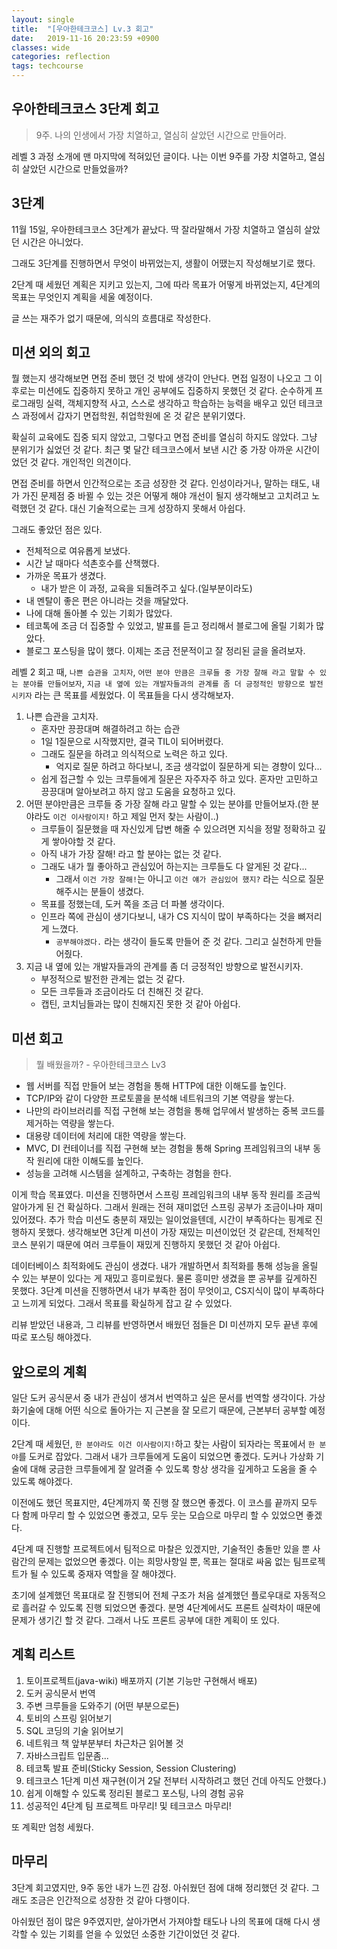```yaml
---
layout: single
title:  "[우아한테크코스] Lv.3 회고"
date:   2019-11-16 20:23:59 +0900
classes: wide
categories: reflection
tags: techcourse
---
```


## 우아한테크코스 3단계 회고

> 9주. 나의 인생에서 가장 치열하고, 열심히 살았던 시간으로 만들어라.

레벨 3 과정 소개에 맨 마지막에 적혀있던 글이다. 나는 이번 9주를 가장 치열하고, 열심히 살았던 시간으로 만들었을까?

## 3단계

11월 15일, 우아한테크코스 3단계가 끝났다. 딱 잘라말해서 가장 치열하고 열심히 살았던 시간은 아니었다.

그래도 3단계를 진행하면서 무엇이 바뀌었는지, 생활이 어땠는지 작성해보기로 했다.

2단계 때 세웠던 계획은 지키고 있는지, 그에 따라 목표가 어떻게 바뀌었는지, 4단계의 목표는 무엇인지 계획을 세울 예정이다.

글 쓰는 재주가 없기 때문에, 의식의 흐름대로 작성한다.

## 미션 외의 회고

뭘 했는지 생각해보면 면접 준비 했던 것 밖에 생각이 안난다. 면접 일정이 나오고 그 이후로는 미션에도 집중하지 못하고 개인 공부에도 집중하지 못했던 것 같다. 순수하게 프로그래밍 실력, 객체지향적 사고, 스스로 생각하고 학습하는 능력을 배우고 있던 테크코스 과정에서 갑자기 면접학원, 취업학원에 온 것 같은 분위기였다.

확실히 교육에도 집중 되지 않았고, 그렇다고 면접 준비를 열심히 하지도 않았다. 그냥 분위기가 싫었던 것 같다. 최근 몇 달간 테크코스에서 보낸 시간 중 가장 아까운 시간이었던 것 같다. 개인적인 의견이다.

면접 준비를 하면서 인간적으로는 조금 성장한 것 같다. 인성이라거나, 말하는 태도, 내가 가진 문제점 중 바뀔 수 있는 것은 어떻게 해야 개선이 될지 생각해보고 고치려고 노력했던 것 같다. 대신 기술적으로는 크게 성장하지 못해서 아쉽다.

그래도 좋았던 점은 있다.

- 전체적으로 여유롭게 보냈다.
- 시간 날 때마다 석촌호수를 산책했다.
- 가까운 목표가 생겼다.
  - 내가 받은 이 과정, 교육을 되돌려주고 싶다.(일부분이라도)
- 내 멘탈이 좋은 편은 아니라는 것을 깨달았다.
- 나에 대해 돌아볼 수 있는 기회가 많았다.
- 테코톡에 조금 더 집중할 수 있었고, 발표를 듣고 정리해서 블로그에 올릴 기회가 많았다.
- 블로그 포스팅을 많이 했다. 이제는 조금 전문적이고 잘 정리된 글을 올려보자.

레벨 2 회고 때, `나쁜 습관을 고치자`, `어떤 분야 만큼은 크루들 중 가장 잘해 라고 말할 수 있는 분야를 만들어보자`, `지금 내 옆에 있는 개발자들과의 관계를 좀 더 긍정적인 방향으로 발전 시키자` 라는 큰 목표를 세웠었다. 이 목표들을 다시 생각해보자.

1. 나쁜 습관을 고치자.
   - 혼자만 끙끙대며 해결하려고 하는 습관
   - 1일 1질문으로 시작했지만, 결국 TIL이 되어버렸다.
   - 그래도 질문을 하려고 의식적으로 노력은 하고 있다.
     - 억지로 질문 하려고 하다보니, 조금 생각없이 질문하게 되는 경향이 있다...
   - 쉽게 접근할 수 있는 크루들에게 질문은 자주자주 하고 있다. 혼자만 고민하고 끙끙대며 알아보려고 하지 않고 도움을 요청하고 있다.
2. 어떤 분야만큼은 크루들 중 가장 잘해 라고 말할 수 있는 분야를 만들어보자.(한 분야라도 `이건 이사람이지!` 하고 제일 먼저 찾는 사람이..)
   - 크루들이 질문했을 때 자신있게 답변 해줄 수 있으려면 지식을 정말 정확하고 깊게 쌓아야할 것 같다.
   - 아직 내가 가장 잘해! 라고 할 분야는 없는 것 같다.
   - 그래도 내가 뭘 좋아하고 관심있어 하는지는 크루들도 다 알게된 것 같다...
     - 그래서 `이건 가장 잘해!`는 아니고 `이건 얘가 관심있어 했지?` 라는 식으로 질문 해주시는 분들이 생겼다.
   - 목표를 정했는데, 도커 쪽을 조금 더 파볼 생각이다.
   - 인프라 쪽에 관심이 생기다보니, 내가 CS 지식이 많이 부족하다는 것을 뼈저리게 느꼈다.
     - `공부해야겠다.` 라는 생각이 들도록 만들어 준 것 같다. 그리고 실천하게 만들어줬다.
3. 지금 내 옆에 있는 개발자들과의 관계를 좀 더 긍정적인 방향으로 발전시키자.
   - 부정적으로 발전한 관계는 없는 것 같다.
   - 모든 크루들과 조금이라도 더 친해진 것 같다.
   - 캡틴, 코치님들과는 많이 친해지진 못한 것 같아 아쉽다.

## 미션 회고

> 뭘 배웠을까? - 우아한테크코스 Lv3

- 웹 서버를 직접 만들어 보는 경험을 통해 HTTP에 대한 이해도를 높인다.
- TCP/IP와 같이 다양한 프로토콜을 분석해 네트워크의 기본 역량을 쌓는다.
- 나만의 라이브러리를 직접 구현해 보는 경험을 통해 업무에서 발생하는 중복 코드를 제거하는 역량을 쌓는다.
- 대용량 데이터에 처리에 대한 역량을 쌓는다.
- MVC, DI 컨테이너를 직접 구현해 보는 경험을 통해 Spring 프레임워크의 내부 동작 원리에 대한 이해도를 높인다.
- 성능을 고려해 시스템을 설계하고, 구축하는 경험을 한다.

이게 학습 목표였다. 미션을 진행하면서 스프링 프레임워크의 내부 동작 원리를 조금씩 알아가게 된 건 확실하다. 그래서 원래는 전혀 재미없던 스프링 공부가 조금이나마 재미있어졌다. 추가 학습 미션도 충분히 재밌는 일이었을텐데, 시간이 부족하다는 핑계로 진행하지 못했다. 생각해보면 3단계 미션이 가장 재밌는 미션이었던 것 같은데, 전체적인 코스 분위기 때문에 여러 크루들이 재밌게 진행하지 못했던 것 같아 아쉽다.

데이터베이스 최적화에도 관심이 생겼다. 내가 개발하면서 최적화를 통해 성능을 올릴 수 있는 부분이 있다는 게 재밌고 흥미로웠다. 물론 흥미만 생겼을 뿐 공부를 깊게하진 못했다. 3단계 미션을 진행하면서 내가 부족한 점이 무엇이고, CS지식이 많이 부족하다고 느끼게 되었다. 그래서 목표를 확실하게 잡고 갈 수 있었다.

리뷰 받았던 내용과, 그 리뷰를 반영하면서 배웠던 점들은 DI 미션까지 모두 끝낸 후에 따로 포스팅 해야겠다.

## 앞으로의 계획

일단 도커 공식문서 중 내가 관심이 생겨서 번역하고 싶은 문서를 번역할 생각이다. 가상화기술에 대해 어떤 식으로 돌아가는 지 근본을 잘 모르기 때문에, 근본부터 공부할 예정이다.

2단계 때 세웠던, `한 분야라도 이건 이사람이지!`하고 찾는 사람이 되자라는 목표에서 `한 분야`를 도커로 잡았다. 그래서 내가 크루들에게 도움이 되었으면 좋겠다. 도커나 가상화 기술에 대해 궁금한 크루들에게 잘 알려줄 수 있도록 항상 생각을 깊게하고 도움을 줄 수 있도록 해야겠다.

이전에도 했던 목표지만, 4단계까지 쭉 진행 잘 했으면 좋겠다. 이 코스를 끝까지 모두 다 함께 마무리 할 수 있었으면 좋겠고, 모두 웃는 모습으로 마무리 할 수 있었으면 좋겠다.

4단계 때 진행할 프로젝트에서 팀적으로 마찰은 있겠지만, 기술적인 충돌만 있을 뿐 사람간의 문제는 없었으면 좋겠다. 이는 희망사항일 뿐, 목표는 절대로 싸움 없는 팀프로젝트가 될 수 있도록 중재자 역할을 잘 해야겠다.

초기에 설계했던 목표대로 잘 진행되어 전체 구조가 처음 설계했던 플로우대로 자동적으로 흘러갈 수 있도록 진행 되었으면 좋겠다. 분명 4단계에서도 프론트 실력차이 때문에 문제가 생기긴 할 것 같다. 그래서 나도 프론트 공부에 대한 계획이 또 있다.

## 계획 리스트

1. 토이프로젝트(java-wiki) 배포까지 (기본 기능만 구현해서 배포)
2. 도커 공식문서 번역
3. 주변 크루들을 도와주기 (어떤 부분으로든)
4. 토비의 스프링 읽어보기
5. SQL 코딩의 기술 읽어보기
6. 네트워크 책 앞부분부터 차근차근 읽어볼 것
7. 자바스크립트 입문좀...
8. 테코톡 발표 준비(Sticky Session, Session Clustering)
9. 테크코스 1단계 미션 재구현(이거 2달 전부터 시작하려고 했던 건데 아직도 안했다.)
10. 쉽게 이해할 수 있도록 정리된 블로그 포스팅, 나의 경험 공유
11. 성공적인 4단계 팀 프로젝트 마무리! 및 테크코스 마무리!

또 계획만 엄청 세웠다.

## 마무리

3단계 회고였지만, 9주 동안 내가 느낀 감정. 아쉬웠던 점에 대해 정리했던 것 같다. 그래도 조금은 인간적으로 성장한 것 같아 다행이다.

아쉬웠던 점이 많은 9주였지만, 살아가면서 가져야할 태도나 나의 목표에 대해 다시 생각할 수 있는 기회를 얻을 수 있었던 소중한 기간이었던 것 같다.
